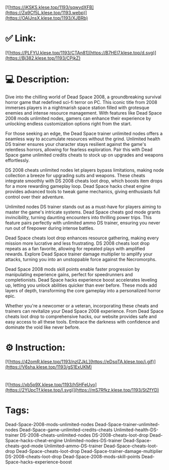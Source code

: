 [![https://iKSKS.klese.top/1193/sqwvdXFB](https://Zq9Cf5L.klese.top/1193.webp)](https://OAIJnsX.klese.top/1193/XJBRb)
# ✅ Link:
[![https://PLFYU.klese.top/1193/CTAn81](https://B7HEl7.klese.top/d.svg)](https://Bj382.klese.top/1193/CPjkZ)
# 💻 Description:
Dive into the chilling world of Dead Space 2008, a groundbreaking survival horror game that redefined sci-fi terror on PC. This iconic title from 2008 immerses players in a nightmarish space station filled with grotesque enemies and intense resource management. With features like Dead Space 2008 mods unlimited nodes, gamers can enhance their experience by unlocking endless customization options right from the start.



For those seeking an edge, the Dead Space trainer unlimited nodes offers a seamless way to accumulate resources without the grind. Unlimited health DS trainer ensures your character stays resilient against the game's relentless horrors, allowing for fearless exploration. Pair this with Dead Space game unlimited credits cheats to stock up on upgrades and weapons effortlessly.



DS 2008 cheats unlimited nodes let players bypass limitations, making node collection a breeze for upgrading suits and weapons. These cheats integrate smoothly with DS 2008 cheats loot drop, which boosts item drops for a more rewarding gameplay loop. Dead Space hacks cheat engine provides advanced tools to tweak game mechanics, giving enthusiasts full control over their adventure.



Unlimited nodes DS trainer stands out as a must-have for players aiming to master the game's intricate systems. Dead Space cheats god mode grants invincibility, turning daunting encounters into thrilling power trips. This feature pairs perfectly with unlimited ammo DS trainer, ensuring you never run out of firepower during intense battles.



Dead Space cheats loot drop enhances resource gathering, making every mission more lucrative and less frustrating. DS 2008 cheats loot drop repeats as a fan favorite, allowing for repeated plays with amplified rewards. Explore Dead Space trainer damage multiplier to amplify your attacks, turning you into an unstoppable force against the Necromorphs.



Dead Space 2008 mods skill points enable faster progression by manipulating experience gains, perfect for speedrunners and completionists. Dead Space hacks experience boost accelerates leveling up, letting you unlock abilities quicker than ever before. These mods add layers of depth, transforming the core gameplay into a personalized horror epic.



Whether you're a newcomer or a veteran, incorporating these cheats and trainers can revitalize your Dead Space 2008 experience. From Dead Space cheats loot drop to comprehensive hacks, our website provides safe and easy access to all these tools. Embrace the darkness with confidence and dominate the void like never before.

# ⚙️ Instruction:
[![https://42omR.klese.top/1193/nzlZJkL](https://eDsqTA.klese.top/i.gif)](https://V6sha.klese.top/1193/gS1ExUKM)
#
[![https://xb5p9X.klese.top/1193/h5HFeUvo](https://2YUpcTf.klese.top/l.svg)](https://mS7Rfkz.klese.top/1193/StZfYD)
# Tags:
Dead-Space-2008-mods-unlimited-nodes Dead-Space-trainer-unlimited-nodes Dead-Space-game-unlimited-credits-cheats Unlimited-health-DS-trainer DS-2008-cheats-unlimited-nodes DS-2008-cheats-loot-drop Dead-Space-hacks-cheat-engine Unlimited-nodes-DS-trainer Dead-Space-cheats-god-mode Unlimited-ammo-DS-trainer Dead-Space-cheats-loot-drop Dead-Space-cheats-loot-drop Dead-Space-trainer-damage-multiplier DS-2008-cheats-loot-drop Dead-Space-2008-mods-skill-points Dead-Space-hacks-experience-boost






